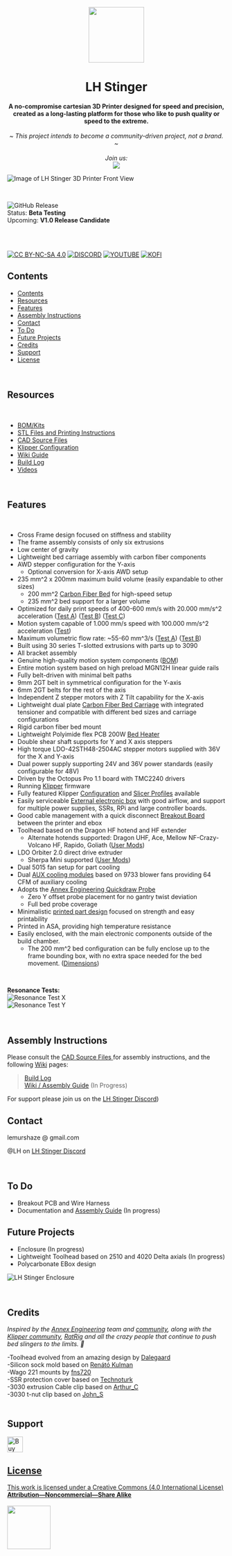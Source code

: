 <p align="center">
  <p align="center">
   <img width="128px" src="Images/Source/LH_Stinger_Logo_512px.png" />
  </p>
	<h1 align="center"><b>LH Stinger</b></h1>
	<p align="center"> <strong>
		A no-compromise cartesian 3D Printer designed for speed and precision, created as a long-lasting platform for those who like to push quality or speed to the extreme.  </strong>
    <br />
    <br />
    <i>~ This project intends to become a community-driven project, not a brand. ~
    <br /> 
    <br />
    Join us: 
    <br />
    </i>
      <a href="https://discord.gg/EzssCfnEDS"> <img  src="Images/disc.png" />  </a>
    <br />
</a>
  </p>
</p>

![Image of LH Stinger 3D Printer Front View](Images/New_Frame_v1024.png)  

<br>

![GitHub Release](https://img.shields.io/github/v/release/lhndo/LH-Stinger?style=for-the-badge&color=25C2A0)  
Status: **Beta Testing**  
Upcoming: **V1.0 Release Candidate**  

<br>
<br>

[![CC BY-NC-SA 4.0][cc-by-nc-sa-shield]][cc-by-nc-sa] [![DISCORD][s2]][l2] [![YOUTUBE][s5]][l5]  [![KOFI][s1]][l1]  

[s1]: https://img.shields.io/badge/Buy%20Me%20a%20Coffeee-d3dsds?logo=ko-fi&logoColor=white&labelColor=red&color=red
[l1]: https://ko-fi.com/lh_eng
[s2]: https://img.shields.io/badge/Discord-asdsadsa?logo=discord&logoColor=white&color=5865F2
[l2]: https://discord.gg/EzssCfnEDS
[s5]: https://img.shields.io/badge/Youtube-8A2323443?logo=youtube&logoColor=red&color=white
[l5]: https://www.youtube.com/@LemurHaze

[cc-by-nc-sa]: http://creativecommons.org/licenses/by-nc-sa/4.0/
[cc-by-nc-sa-image]: https://licensebuttons.net/l/by-nc-sa/4.0/88x31.png
[cc-by-nc-sa-shield]: https://img.shields.io/badge/License-CC%20BY--NC--SA%204.0-lightgrey.svg
  
## Contents
<!--ts-->

- [Contents](#contents)
- [Resources](#resources)
- [Features](#features)
- [Assembly Instructions](#assembly-instructions)
- [Contact](#contact)
- [To Do](#to-do)
- [Future Projects](#future-projects)
- [Credits](#credits)
- [Support](#support)
- [License](#license)

<br>

## Resources
<br>

- [BOM/Kits](https://docs.google.com/spreadsheets/d/1s8ulLfThmbuy1G_40MvkXXL2oVx9PZhvpAY9hMxqYbg/edit?usp=drive_link)  
- [STL Files and Printing Instructions](STL/)  
- [CAD Source Files ](CAD/)
- [Klipper Configuration ](Config/Klipper_Config) 
- [Wiki Guide](https://github.com/lhndo/LH-Stinger/wiki/Assembly-Guide)
- [Build Log](https://github.com/lhndo/LH-Stinger/wiki/Build-Log)
- [Videos](https://www.youtube.com/channel/UCPD2Ai4b49gVoCFSGFWoSdw) 

<br>

## Features
<br>

- Cross Frame design focused on stiffness and stability
- The frame assembly consists of only six extrusions
- Low center of gravity
- Lightweight bed carriage assembly with carbon fiber components
- AWD stepper configuration for the Y-axis
  - Optional conversion for X-axis AWD setup
- 235 mm^2 x 200mm maximum build volume (easily expandable to other sizes)
  - 200 mm^2 [Carbon Fiber Bed](/DXF) for high-speed setup
  - 235 mm^2 bed support for a larger volume
- Optimized for daily print speeds of 400-600 mm/s with 20.000 mm/s^2 acceleration ([Test A](https://www.youtube.com/watch?v=bxNQv3xVFXA&)) ([Test B](https://www.youtube.com/watch?v=mh0rmYptH-0)) ([Test C](https://www.youtube.com/watch?v=cDipS-Msi5c))
- Motion system capable of 1.000 mm/s speed with 100.000 mm/s^2 acceleration ([Test](https://www.youtube.com/watch?v=Xajs2mky6ZU))
- Maximum volumetric flow rate: ~55-60 mm^3/s ([Test A](https://www.youtube.com/watch?v=K3M1EXKJzKs)) ([Test B](https://www.youtube.com/shorts/JorOoNuft90))
- Built using 30 series T-slotted extrusions with parts up to 3090
- All bracket assembly
- Genuine high-quality motion system components ([BOM](https://docs.google.com/spreadsheets/d/1s8ulLfThmbuy1G_40MvkXXL2oVx9PZhvpAY9hMxqYbg/edit?usp=drive_link))
- Entire motion system based on high preload MGN12H linear guide rails
- Fully belt-driven with minimal belt paths
- 9mm 2GT belt in symmetrical configuration for the Y-axis
- 6mm 2GT belts for the rest of the axis
- Independent Z stepper motors with Z Tilt capability for the X-axis
- Lightweight dual plate [Carbon Fiber Bed Carriage](/DXF) with integrated tensioner and compatible with different bed sizes and carriage configurations
- Rigid carbon fiber bed mount
- Lightweight Polyimide flex PCB 200W [Bed Heater](/PCB/PI%20Bed%20Heater%20-%20200mm)
- Double shear shaft supports for Y and X axis steppers
- High torque LDO-42STH48-2504AC stepper motors supplied with 36V for the X and Y-axis
- Dual power supply supporting 24V and 36V power standards (easily configurable for 48V)
- Driven by the Octopus Pro 1.1 board with TMC2240 drivers
- Running [Klipper](https://github.com/Klipper3d/klipper) firmware
- Fully featured Klipper [Configuration](/Config/Klipper_Config) and [Slicer Profiles](/Config/Orca_Slicer) available
- Easily serviceable [External electronic box](https://github.com/lhndo/LH-Stinger/wiki/Build-Log#electronic-box-design) with good airflow, and support for multiple power supplies, SSRs, RPi and large controller boards.
- Good cable management with a quick disconnect [Breakout Board](/PCB/LHS%20Breakbeat) between the printer and ebox
- Toolhead based on the Dragon HF hotend and HF extender
  - Alternate hotends supported: Dragon UHF, Ace, Mellow NF-Crazy-Volcano HF, Rapido, Goliath ([User Mods](/User_Mods/Printer))
- LDO Orbiter 2.0 direct drive extruder
  - Sherpa Mini supported ([User Mods](/User_Mods/Printer))
- Dual 5015 fan setup for part cooling
- Dual [AUX cooling modules](/CAD/Aux%20Fan) based on 9733 blower fans providing 64 CFM of auxiliary cooling
- Adopts the [Annex Engineering Quickdraw Probe](https://github.com/Annex-Engineering/Quickdraw_Probe)
	- Zero Y offset probe placement for no gantry twist deviation
	- Full bed probe coverage
- Minimalistic [printed part design](/STL) focused on strength and easy printability
- Printed in ASA, providing high temperature resistance
- Easily enclosed, with the main electronic components outside of the build chamber.
  - The 200 mm^2 bed configuration can be fully enclose up to the frame bounding box, with no extra space needed for the bed movement. ([Dimensions](https://github.com/lhndo/LH-Stinger/wiki/Dimensions))

<br>


**Resonance Tests:**<br>
![Resonance Test X](Images/X.png)<br>
![Resonance Test Y](Images/Y.png)<br>

<br>


## Assembly Instructions 

Please consult the [CAD Source Files ](CAD/)  for assembly instructions, and the following [Wiki](https://github.com/lhndo/LH-Stinger/wiki) pages:  
> [Build Log](https://github.com/lhndo/LH-Stinger/wiki/Build-Log)  
> [Wiki / Assembly Guide](https://github.com/lhndo/LH-Stinger/wiki/Assembly-Guide)  (In Progress)  

 For support please join us on the [LH Stinger Discord](https://discord.gg/EzssCfnEDS))
<br>

## Contact

lemurshaze @ gmail.com  

@LH on [LH Stinger Discord](https://discord.gg/EzssCfnEDS) <br>

<br>


## To Do 

- Breakout PCB and Wire Harness  
- Documentation and [Assembly Guide](https://github.com/lhndo/LH-Stinger/wiki/Assembly-Guide) (In progress)

## Future Projects
- Enclosure (In progress)
- Lightweight Toolhead based on 2510 and 4020 Delta axials (In progress)
- Polycarbonate EBox design

![LH Stinger Enclosure](Images/lh_stinger_enclosure.png)

<br>


## Credits

_Inspired by the [Annex Engineering](https://github.com/Annex-Engineering) team and [community](https://discord.com/invite/MzTR3zE), along with the [Klipper community](https://discord.klipper3d.org), [RatRig](https://ratrig.com/) and all the crazy people that continue to push bed slingers to the limits. :purple_heart:_

-Toolhead evolved from an amazing design by [Dalegaard](https://github.com/dalegaard)<br>
-Silicon sock mold based on [Renátó Kulman](https://www.printables.com/@RenatoKulman)<br>
-Wago 221 mounts by [fns720](https://www.printables.com/@fns720)<br>
-SSR protection cover based on [Technoturk](https://www.printables.com/@Technoturk_377911)<br>
-3030 extrusion Cable clip based on [Arthur_C](https://www.printables.com/@Arthur_C_428094)<br>
-3030 t-nut clip based on [John_S](https://www.printables.com/@JohnS)<br>
<br>

## Support

<a href='https://ko-fi.com/lh_eng' target='_blank'><img height='46' style='border:0px;height:36px;' src='https://az743702.vo.msecnd.net/cdn/kofi3.png?v=0' border='0' alt='Buy Me a Coffee at ko-fi.com' /> <br> 


## License


This work is licensed under a [Creative Commons (4.0 International License)  ](https://creativecommons.org/licenses/by-nc-sa/4.0/)  
[**Attribution—Noncommercial—Share Alike**](LICENSE.md)  
<br>
<img src="Images/CC.jpg" width="100">  
<br>
